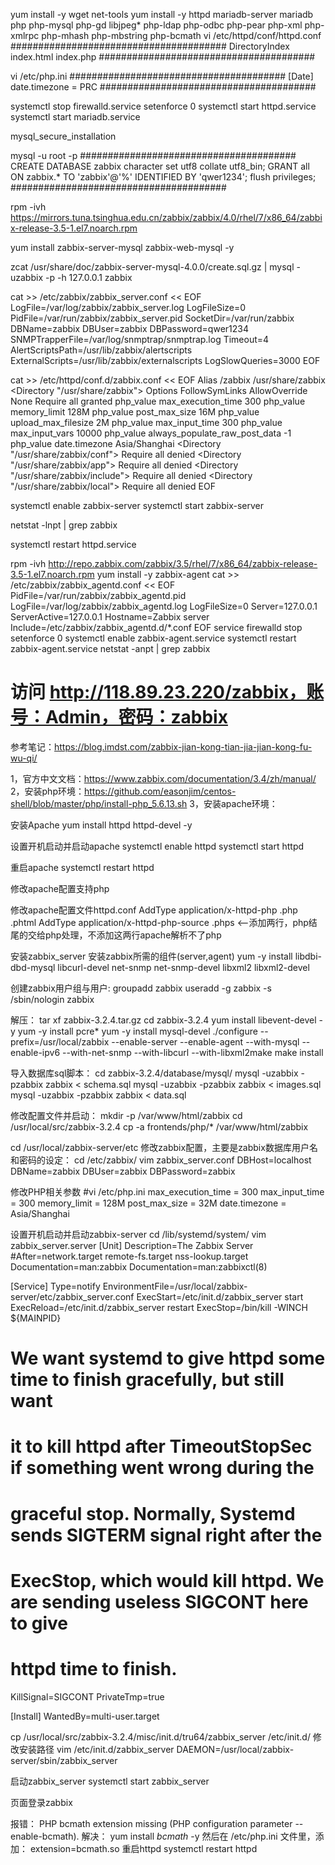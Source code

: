 yum install -y wget net-tools
yum install -y httpd mariadb-server mariadb php php-mysql php-gd libjpeg* php-ldap php-odbc php-pear php-xml php-xmlrpc php-mhash php-mbstring php-bcmath
vi /etc/httpd/conf/httpd.conf
#######################################
<IfModule dir_module>
    DirectoryIndex index.html index.php
</IfModule>
#######################################

vi /etc/php.ini
#######################################
[Date]
date.timezone = PRC
#######################################

systemctl stop firewalld.service
setenforce 0
systemctl start httpd.service
systemctl start mariadb.service

mysql_secure_installation

mysql -u root -p
#######################################
CREATE DATABASE zabbix character set utf8 collate utf8_bin;
GRANT all ON zabbix.* TO 'zabbix'@'%' IDENTIFIED BY 'qwer1234';
flush privileges;
#######################################

rpm -ivh https://mirrors.tuna.tsinghua.edu.cn/zabbix/zabbix/4.0/rhel/7/x86_64/zabbix-release-3.5-1.el7.noarch.rpm

yum install zabbix-server-mysql zabbix-web-mysql -y

zcat /usr/share/doc/zabbix-server-mysql-4.0.0/create.sql.gz | mysql -uzabbix -p -h 127.0.0.1 zabbix  

cat >> /etc/zabbix/zabbix_server.conf << EOF
LogFile=/var/log/zabbix/zabbix_server.log
LogFileSize=0
PidFile=/var/run/zabbix/zabbix_server.pid
SocketDir=/var/run/zabbix
DBName=zabbix
DBUser=zabbix
DBPassword=qwer1234
SNMPTrapperFile=/var/log/snmptrap/snmptrap.log
Timeout=4
AlertScriptsPath=/usr/lib/zabbix/alertscripts
ExternalScripts=/usr/lib/zabbix/externalscripts
LogSlowQueries=3000
EOF


cat >> /etc/httpd/conf.d/zabbix.conf << EOF
Alias /zabbix /usr/share/zabbix
<Directory "/usr/share/zabbix">
    Options FollowSymLinks
    AllowOverride None
    Require all granted
    <IfModule mod_php5.c>
        php_value max_execution_time 300
        php_value memory_limit 128M
        php_value post_max_size 16M
        php_value upload_max_filesize 2M
        php_value max_input_time 300
        php_value max_input_vars 10000
        php_value always_populate_raw_post_data -1
        php_value date.timezone Asia/Shanghai
    </IfModule>
</Directory>
<Directory "/usr/share/zabbix/conf">
    Require all denied
</Directory>
<Directory "/usr/share/zabbix/app">
    Require all denied
</Directory>
<Directory "/usr/share/zabbix/include">
    Require all denied
</Directory>
<Directory "/usr/share/zabbix/local">
    Require all denied
</Directory>
EOF

systemctl enable zabbix-server
systemctl start zabbix-server

netstat -lnpt | grep zabbix 

systemctl restart httpd.service

rpm -ivh http://repo.zabbix.com/zabbix/3.5/rhel/7/x86_64/zabbix-release-3.5-1.el7.noarch.rpm
yum install -y zabbix-agent
cat >> /etc/zabbix/zabbix_agentd.conf << EOF
PidFile=/var/run/zabbix/zabbix_agentd.pid
LogFile=/var/log/zabbix/zabbix_agentd.log
LogFileSize=0
Server=127.0.0.1
ServerActive=127.0.0.1
Hostname=Zabbix server
Include=/etc/zabbix/zabbix_agentd.d/*.conf
EOF
service firewalld stop
setenforce 0
systemctl enable zabbix-agent.service
systemctl restart zabbix-agent.service
netstat -anpt | grep zabbix



# 访问 http://118.89.23.220/zabbix，账号：Admin，密码：zabbix


参考笔记：https://blog.imdst.com/zabbix-jian-kong-tian-jia-jian-kong-fu-wu-qi/

1，官方中文文档：https://www.zabbix.com/documentation/3.4/zh/manual/
2，安装php环境：https://github.com/easonjim/centos-shell/blob/master/php/install-php_5.6.13.sh
3，安装apache环境：

安装Apache
yum install httpd httpd-devel -y

设置开机启动并启动apache
systemctl enable httpd
systemctl start httpd

重启apache
systemctl restart httpd

修改apache配置支持php

修改apache配置文件httpd.conf
AddType application/x-httpd-php .php .phtml
AddType application/x-httpd-php-source .phps  <--添加两行，php结尾的交给php处理，不添加这两行apache解析不了php

安装zabbix_server
安装zabbix所需的组件(server,agent) 
yum -y install libdbi-dbd-mysql libcurl-devel net-snmp net-snmp-devel libxml2 libxml2-devel

创建zabbix用户组与用户:
groupadd zabbix
useradd -g zabbix -s /sbin/nologin zabbix

解压：
tar xf zabbix-3.2.4.tar.gz
cd zabbix-3.2.4
 yum install libevent-devel -y
yum -y install pcre*
yum -y install mysql-devel
./configure --prefix=/usr/local/zabbix --enable-server --enable-agent --with-mysql --enable-ipv6 --with-net-snmp --with-libcurl --with-libxml2make
make install

导入数据库sql脚本：
cd zabbix-3.2.4/database/mysql/
mysql -uzabbix -pzabbix zabbix < schema.sql
mysql -uzabbix -pzabbix zabbix < images.sql
mysql -uzabbix -pzabbix zabbix < data.sql

修改配置文件并启动：
mkdir -p /var/www/html/zabbix
cd /usr/local/src/zabbix-3.2.4
cp -a frontends/php/* /var/www/html/zabbix

cd /usr/local/zabbix-server/etc
修改zabbix配置，主要是zabbix数据库用户名和密码的设定：
cd /etc/zabbix/
vim zabbix_server.conf
DBHost=localhost
DBName=zabbix
DBUser=zabbix
DBPassword=zabbix

修改PHP相关参数
#vi /etc/php.ini
max_execution_time = 300
max_input_time = 300
memory_limit = 128M
post_max_size = 32M
date.timezone = Asia/Shanghai

设置开机启动并启动zabbix-server
cd /lib/systemd/system/
vim zabbix_server.server
[Unit]
Description=The Zabbix Server
#After=network.target remote-fs.target nss-lookup.target
Documentation=man:zabbix
Documentation=man:zabbixctl(8)

[Service]
Type=notify
EnvironmentFile=/usr/local/zabbix-server/etc/zabbix_server.conf
ExecStart=/etc/init.d/zabbix_server start
ExecReload=/etc/init.d/zabbix_server restart
ExecStop=/bin/kill -WINCH ${MAINPID}
# We want systemd to give httpd some time to finish gracefully, but still want
# it to kill httpd after TimeoutStopSec if something went wrong during the
# graceful stop. Normally, Systemd sends SIGTERM signal right after the
# ExecStop, which would kill httpd. We are sending useless SIGCONT here to give
# httpd time to finish.
KillSignal=SIGCONT
PrivateTmp=true

[Install]
WantedBy=multi-user.target

cp /usr/local/src/zabbix-3.2.4/misc/init.d/tru64/zabbix_server /etc/init.d/
修改安装路径
vim /etc/init.d/zabbix_server
DAEMON=/usr/local/zabbix-server/sbin/zabbix_server

启动zabbix_server
systemctl start zabbix_server

页面登录zabbix
 

报错：
PHP bcmath extension missing (PHP configuration parameter --enable-bcmath).
解决：
yum install *bcmath* -y
然后在 /etc/php.ini 文件里，添加： 
extension=bcmath.so
重启httpd
systemctl restart httpd


